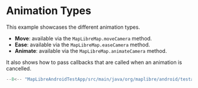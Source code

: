 # Animation Types

This example showcases the different animation types.

- **Move**: available via the `MapLibreMap.moveCamera` method.
- **Ease**: available via the `MapLibreMap.easeCamera` method.
- **Animate**: available via the `MapLibreMap.animateCamera` method.

It also shows how to pass callbacks that are called when an animation is cancelled.

```kotlin title="CameraAnimationTypeActivity.kt"
--8<-- "MapLibreAndroidTestApp/src/main/java/org/maplibre/android/testapp/activity/camera/CameraAnimationTypeActivity.kt"
```
